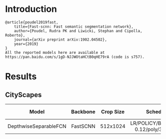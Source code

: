# Introduction
```
@article{poudel2019fast,
    title={Fast-scnn: Fast semantic segmentation network},
    author={Poudel, Rudra PK and Liwicki, Stephan and Cipolla, Roberto},
    journal={arXiv preprint arXiv:1902.04502},
    year={2019}
}
All the reported models here are available at https://pan.baidu.com/s/1gD-NJJWOtaHCtB0qHE79rA (code is s757).
```


# Results

## CityScapes
| Model                  | Backbone     | Crop Size  | Schedule                              | Train/Eval Set  | mIoU   | Download                 |
| :-:                    | :-:          | :-:        | :-:                                   | :-:             | :-:    | :-:                      |
| DepthwiseSeparableFCN  | FastSCNN     | 512x1024   | LR/POLICY/BS/EPOCH: 0.12/poly/32/1750 | train/val       | -      | [model]() &#124; [log]() |